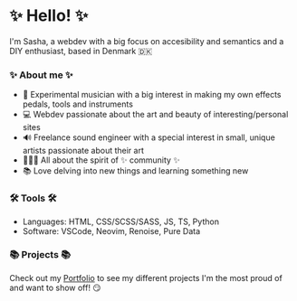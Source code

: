 # ✨ Hello! ✨
I'm Sasha, a webdev with a big focus on accesibility and semantics and a DIY enthusiast, based in Denmark 🇩🇰

### ✨ About me ✨
- 🎵 Experimental musician with a big interest in making my own effects pedals, tools and instruments
- 💻 Webdev passionate about the art and beauty of interesting/personal sites
- 🔊 Freelance sound engineer with a special interest in small, unique artists passionate about their art
- 🧑‍🤝‍🧑 All about the spirit of ✨ community ✨
- 📚 Love delving into new things and learning something new

### 🛠️ Tools 🛠️
- Languages: HTML, CSS/SCSS/SASS, JS, TS, Python
- Software: VSCode, Neovim, Renoise, Pure Data

### 📚 Projects 📚
Check out my [Portfolio](https://github.com/makulatorn/portfolio) to see my different projects I'm the most proud of and want to show off! 😏
